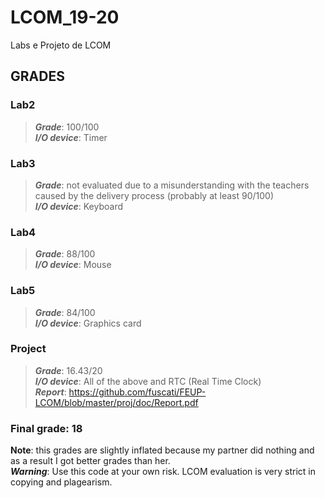 # LCOM_19-20
Labs e Projeto de LCOM

## GRADES

### Lab2
>***Grade***: 100/100 <br>
>***I/O device***: Timer <br>

### Lab3
>***Grade***: not evaluated due to a misunderstanding with the teachers caused by the delivery process (probably at least 90/100) <br>
>***I/O device***: Keyboard <br> 

### Lab4
>***Grade***: 88/100 <br>
>***I/O device***: Mouse <br>

### Lab5
>***Grade***: 84/100 <br>
>***I/O device***: Graphics card <br>

### Project
>***Grade***: 16.43/20 <br>
>***I/O device***: All of the above and RTC (Real Time Clock) <br>
>***Report***: https://github.com/fuscati/FEUP-LCOM/blob/master/proj/doc/Report.pdf <br>


### Final grade: 18 

**Note**: this grades are slightly inflated because my partner did nothing and as a result I got better grades than her. <br>
***Warning***: Use this code at your own risk. LCOM evaluation is very strict in copying and plagearism.
